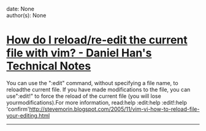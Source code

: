 
date: None  
author(s): None  

# [How do I reload/re-edit the current file with vim? - Daniel Han's Technical Notes](https://sites.google.com/site/xiangyangsite/home/technical-tips/linux-unix/common-tips/vireload)

You can use the ":edit" command, without specifying a file name, to reloadthe current file. If you have made modifications to the file, you can use":edit!" to force the reload of the current file (you will lose yourmodifications).For more information, read:help :edit:help :edit!:help 'confirm'http://stevemorin.blogspot.com/2005/11/vim-vi-how-to-reload-file-your-editing.html  
  
---

